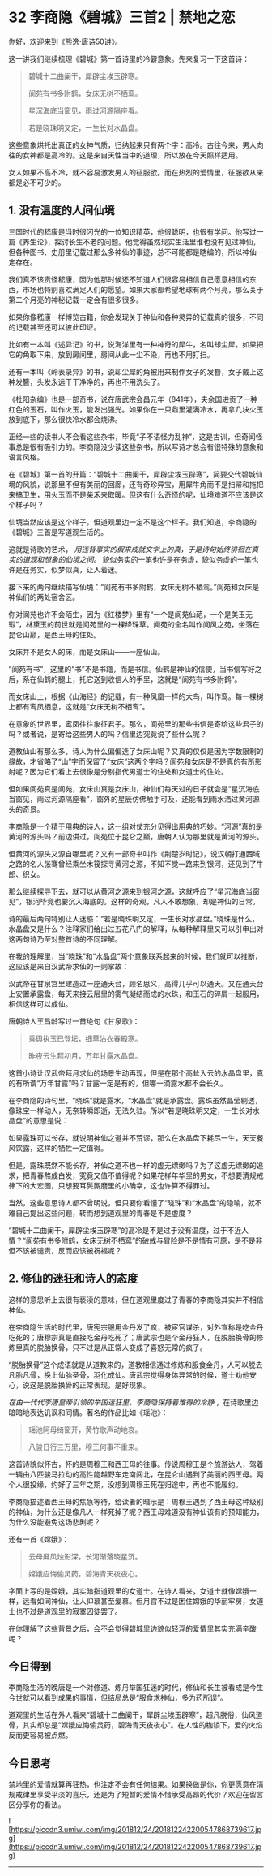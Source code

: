 # 32 李商隐《碧城》三首2 | 禁地之恋

你好，欢迎来到《熊逸·唐诗50讲》。

这一讲我们继续梳理《碧城》第一首诗里的冷僻意象。先来复习一下这首诗：

> 碧城十二曲阑干，犀辟尘埃玉辟寒。
> 
> 阆苑有书多附鹤，女床无树不栖鸾。
> 
> 星沉海底当窗见，雨过河源隔座看。
> 
> 若是晓珠明又定，一生长对水晶盘。

这些意象烘托出真正的女神气质，归纳起来只有两个字：高冷。古往今来，男人向往的女神都是高冷的。这是来自天性当中的道理，所以放在今天照样适用。

女人如果不高不冷，就不容易激发男人的征服欲。而在热烈的爱情里，征服欲从来都是必不可少的。

## 1. 没有温度的人间仙境

三国时代的嵇康是当时很闪光的一位知识精英，他很聪明，也很有学问。他写过一篇《养生论》，探讨长生不老的问题。他觉得虽然现实生活里谁也没有见过神仙，但各种图书、史册里记载过那么多神仙的事迹，总不可能都是瞎编的，所以神仙一定存在。

我们真不该责怪嵇康，因为他那时候还不知道人们很容易相信自己愿意相信的东西，市场也特别喜欢满足人们的愿望。如果大家都希望地球有两个月亮，那么关于第二个月亮的神秘记载一定会有很多很多。

如果你像嵇康一样博览古籍，你会发现关于神仙和各种灵异的记载真的很多，不同的记载甚至还可以彼此印证。

比如有一本叫《述异记》的书，说海洋里有一种神奇的犀牛，名叫却尘犀。如果把它的角取下来，放到房间里，房间从此一尘不染，再也不用打扫。

还有一本叫《岭表录异》的书，说却尘犀的角被用来制作女子的发簪，女子戴上这种发簪，头发永远干干净净的，再也不用洗头了。

《杜阳杂编》也是一部奇书，说在唐武宗会昌元年（841年），夫余国进贡了一种红色的玉石，叫作火玉，能发出强光。如果你在一只鼎里灌满冷水，再拿几块火玉放到底下，那么很快冷水都会烧沸。

正经一些的读书人不会看这些杂书，毕竟“子不语怪力乱神”，这是古训，但奇闻怪事总是很有吸引力的。李商隐没少读这些杂书，所以写诗才总会有很特殊的意象和语言风格。

在《碧城》第一首的开篇：“碧城十二曲阑干，犀辟尘埃玉辟寒”，简要交代碧城仙境的风貌，说那里不但有美丽的回廊，还有奇珍异宝，用犀牛角而不是扫帚和拖把来搞卫生，用火玉而不是柴禾来取暖。但这有什么奇怪的呢，仙境难道不应该是这个样子吗？

仙境当然应该是这个样子，但道观里边一定不是这个样子。我们知道，李商隐的《碧城》三首是写道观生活的。

这就是诗歌的艺术， *用违背事实的假来成就文学上的真，于是诗句始终徘徊在真实的道观和想象的仙境之间。* 貌似务实的一笔也许是在务虚，貌似务虚的一笔也许是在务实，似梦似真，让人着迷。

接下来的两句继续描写仙境：“阆苑有书多附鹤，女床无树不栖鸾。”阆苑和女床是神仙们的两处宿舍区。

你对阆苑也许不会陌生，因为《红楼梦》里有“一个是阆苑仙葩，一个是美玉无瑕”，林黛玉的前世就是阆苑里的一棵绛珠草。阆苑的全名叫作阆风之苑，坐落在昆仑山巅，是西王母的住处。

女床并不是女人的床，而是女床山——一座仙山。

“阆苑有书”，这里的“书”不是书籍，而是书信。仙鹤是神仙的信使，当书信写好之后，系在仙鹤的腿上，托它送到收信人的手里，这就是“阆苑有书多附鹤”。

而女床山上，根据《山海经》的记载，有一种凤凰一样的大鸟，叫作鸾。每一棵树上都有鸾凤栖息，这就是“女床无树不栖鸾”。

在意象的世界里，鸾凤往往象征君子。那么，阆苑里的那些书信是寄给这些君子的吗？或者说，是寄给这些男人的吗？信里边究竟说了些什么呢？

道教仙山有那么多，诗人为什么偏偏选了女床山呢？又真的仅仅是因为字数限制的缘故，才省略了“山”字而保留了“女床”这两个字吗？阆苑和女床是不是真的有所影射呢？因为它们看上去很像是分别指代男道士的住处和女道士的住处。

但如果阆苑真是阆苑，女床山真是女床山，神仙们每天过的日子就会是“星沉海底当窗见，雨过河源隔座看”，窗外的星辰仿佛触手可及，还能看到雨水洒过黄河源头的奇景。

李商隐是一个精于用典的诗人，这一组对仗充分见得出用典的巧妙。“河源”真的是黄河的源头吗？前边讲过，阆苑位于昆仑之巅，唐朝人认为那里就是黄河的源头。

但黄河的源头又源自哪里呢？又有一部奇书叫作《荆楚岁时记》，说汉朝打通西域之路的名人张骞曾经乘坐木筏探寻黄河之源，不知不觉一路来到银河，还见到了牛郎、织女。

那么继续探寻下去，就可以从黄河之源来到银河之源，这就呼应了“星沉海底当窗见”，银河毕竟也要沉入海底的。这样的奇观，凡人不敢想象，却是神仙的日常。

诗的最后两句特别让人迷惑：“若是晓珠明又定，一生长对水晶盘。”晓珠是什么，水晶盘又是什么？注释家们给出过五花八门的解释，从每种解释里又可以引申出对这两句诗乃至对整首诗的不同理解。

在我的理解里，当“晓珠”和“水晶盘”两个意象联系起来的时候，我们就可以推断，这应该是来自汉武帝求仙的一则掌故：

汉武帝在甘泉宫里建造过一座通天台，顾名思义，高得几乎可以通天。又在通天台上安置承露盘，每天来接云层里的雾气凝结而成的水珠，和玉石的碎屑一起服用，相信这样可以成仙。

唐朝诗人王昌龄写过一首绝句《甘泉歌》：

> 乘舆执玉已登坛，细草沾衣春殿寒。
> 
> 昨夜云生拜初月，万年甘露水晶盘。

这首小诗让汉武帝拜月求仙的场景生动再现，但是在那个高耸入云的水晶盘里，真的有所谓“万年甘露”吗？甘露一定是有的，但哪一滴露水都不会长久。

在李商隐的诗句里，“晓珠”就是露水，“水晶盘”就是承露盘。露珠虽然晶莹剔透，像珠宝一样动人，无奈转瞬即逝，无法久驻。所以“若是晓珠明又定，一生长对水晶盘”的意思是说：

如果露珠可以长存，就说明神仙之道并不荒谬，那么在水晶盘下耗尽一生，天天餐风饮露，这样的牺牲一定值得。

但是，露珠既然不能长存，神仙之道不也一样的虚无缥缈吗？为了这虚无缥缈的追求，把青春熬成白发，究竟又值不值得呢？如果花样年华里的男女，不想要清规戒律下的大宏图，只想要耳鬓厮磨里的小确幸，这也许算不得罪过。

当然，这些意思诗人都不曾明说，但只要你看懂了“晓珠”和“水晶盘”的隐喻，就不难自己提出这些问题，转而想到道观里的青春是不是虚度？

“碧城十二曲阑干，犀辟尘埃玉辟寒”的高冷是不是过于没有温度，过于不近人情？“阆苑有书多附鹤，女床无树不栖鸾”的破戒与冒险是不是情有可原，是不是非但不该被谴责，反而应该被祝福呢？

## 2. 修仙的迷狂和诗人的态度

这样的意思听上去很有亵渎的意味，但在道观里度过了青春的李商隐其实并不相信神仙。

在李商隐生活的时代里，唐宪宗服用金丹发了疯，被宦官谋杀，对外宣称是吃金丹吃死的；唐穆宗真是直接吃金丹吃死了；唐武宗也是个金丹狂人，在脱胎换骨的修炼里真的脱胎换骨，只不过是从正常人变成了喜怒无常的疯子。

“脱胎换骨”这个成语就是从道教来的，道教相信通过修炼和服食金丹，人可以脱去凡胎凡骨，换上仙胎圣骨，羽化成仙。唐武宗觉得身体异常的时候，道士劝他安心，说这是脱胎换骨的正常表现，是好现象。

 *在由一代代李唐皇帝引领的举国迷狂里，李商隐保持着难得的冷静* ，在诗歌里边暗暗地表达讥讽和同情。著名的作品比如《瑶池》：

> 瑶池阿母绮窗开，黄竹歌声动地哀。
> 
> 八骏日行三万里，穆王何事不重来。

这首诗貌似怀古，怀的是周穆王和西王母的往事。传说周穆王是个旅游达人，驾着一辆由八匹骏马拉动的高性能越野车走南闯北，在昆仑山遇到了美丽的西王母。两个人很投缘，约好了三年之期，没想到周穆王死在归途中，再也不能履约。

李商隐描述着西王母的焦急等待，给读者的暗示是：周穆王遇到了西王母这种级别的神仙，为什么还是像凡人一样死掉了呢？西王母难道没有神仙该有的预知能力，为什么没能避免这场悲剧呢？

还有一首《嫦娥》：

> 云母屏风烛影深，长河渐落晓星沉。
> 
> 嫦娥应悔偷灵药，碧海青天夜夜心。

字面上写的是嫦娥，其实暗指道观里的女道士。在诗人看来，女道士就像嫦娥一样，远看如同神仙，让人仰慕甚至爱慕。但月宫不过是困住嫦娥的华丽牢房，女道士也不过是道观里的寂寞囚徒罢了。

在你理解了这些背景之后，会不会觉得碧城里边貌似轻浮的爱情里其实充满辛酸呢？

## 今日得到

李商隐生活的晚唐是一个对修道、炼丹举国狂迷的时代，修仙和长生被看成是今生今世就可以看到成果的事情，但结局总是“服食求神仙，多为药所误”。

道观里的生活在外人看来“碧城十二曲阑干，犀辟尘埃玉辟寒”，超凡脱俗，仙风道骨，其实却总是“嫦娥应悔偷灵药，碧海青天夜夜心”。在人性的枷锁下，爱的火焰反而更容易被点燃。

## 今日思考

禁地里的爱情就算再狂热，也注定不会有任何结果。如果换做是你，你更愿意在清规戒律里享受平淡的喜乐，还是为了短暂的爱情不惜承受高昂的代价？欢迎在留言区分享你的看法。

![https://piccdn3.umiwi.com/img/201812/24/201812242200547868739617.jpg](https://piccdn3.umiwi.com/img/201812/24/201812242200547868739617.jpg)

---
